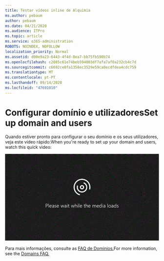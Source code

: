 ```yaml
---
title: Testar vídeos inline de Alquimia
ms.author: pebaum
author: pebaum
ms.date: 04/21/2020
ms.audience: ITPro
ms.topic: article
ms.service: o365-administration
ROBOTS: NOINDEX, NOFOLLOW
localization_priority: Normal
ms.assetid: d00e9a23-6443-4f4d-8ea7-bb75fb590b74
ms.openlocfilehash: c2085c61e74beb594003df7afa7af0a232cb4c7d
ms.sourcegitcommit: c6692ce0fa1358ec3529e59ca0ecdfdea4cdc759
ms.translationtype: MT
ms.contentlocale: pt-PT
ms.lasthandoff: 09/14/2020
ms.locfileid: "47691010"
---
```

# <a name="set-up-domain-and-users"></a><span data-ttu-id="db947-102">Configurar domínio e utilizadores</span><span class="sxs-lookup"><span data-stu-id="db947-102">Set up domain and users</span></span>

<span data-ttu-id="db947-103">Quando estiver pronto para configurar o seu domínio e os seus utilizadores, veja este vídeo rápido:</span><span class="sxs-lookup"><span data-stu-id="db947-103">When you're ready to set up your domain and users, watch this quick video:</span></span>
  
![O seu navegador não suporta vídeo.](media/MSN_Video_Widget.gif)
  
<span data-ttu-id="db947-106">Para mais informações, consulte as [FAQ de Domínios.](https://docs.microsoft.com/microsoft-365/admin/setup/domains-faq)</span><span class="sxs-lookup"><span data-stu-id="db947-106">For more information, see the [Domains FAQ.](https://docs.microsoft.com/microsoft-365/admin/setup/domains-faq)</span></span>